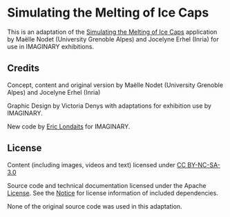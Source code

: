 # Simulating the Melting of Ice Caps

This is an adaptation of the [Simulating the Melting of Ice Caps](https://imaginary.org/program/simulating-the-melting-of-ice-caps) 
application by Maëlle Nodet (University Grenoble Alpes) and Jocelyne Erhel (Inria) for use in IMAGINARY exhibitions.

## Credits

Concept, content and original version by Maëlle Nodet (University Grenoble Alpes) and Jocelyne Erhel (Inria)

Graphic Design by Victoria Denys with adaptations for exhibition use by IMAGINARY.

New code by [Eric Londaits](eric.londaits@imaginary.org) for IMAGINARY.

## License

Content (including images, videos and text) licensed under [CC BY-NC-SA-3.0](http://creativecommons.org/licenses/by-nc-sa/3.0/)   

Source code and technical documentation licensed under the Apache [License](LICENSE.md).
See the [Notice](NOTICE.md) for license information of included 
dependencies.

None of the original source code was used in this adaptation.

